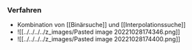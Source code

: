 ### Verfahren
+ Kombination von [[Binärsuche]] und [[Interpolationssuche]]
+ ![[../../../../z_images/Pasted image 20221028174346.png]]
+ ![[../../../../z_images/Pasted image 20221028174400.png]]